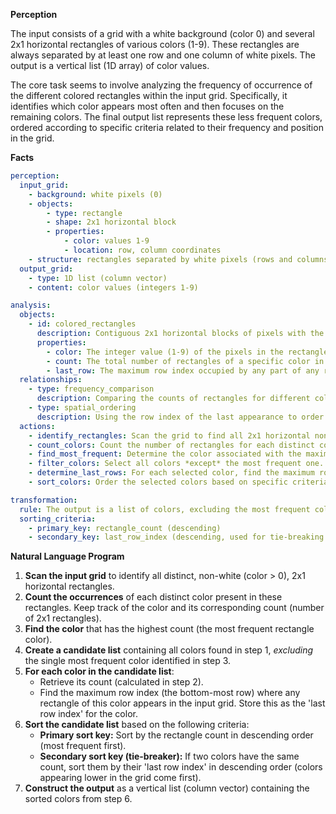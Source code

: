 **Perception**

The input consists of a grid with a white background (color 0) and several 2x1 horizontal rectangles of various colors (1-9). These rectangles are always separated by at least one row and one column of white pixels. The output is a vertical list (1D array) of color values.

The core task seems to involve analyzing the frequency of occurrence of the different colored rectangles within the input grid. Specifically, it identifies which color appears most often and then focuses on the remaining colors. The final output list represents these less frequent colors, ordered according to specific criteria related to their frequency and position in the grid.

**Facts**


```yaml
perception:
  input_grid:
    - background: white pixels (0)
    - objects:
        - type: rectangle
        - shape: 2x1 horizontal block
        - properties:
            - color: values 1-9
            - location: row, column coordinates
    - structure: rectangles separated by white pixels (rows and columns)
  output_grid:
    - type: 1D list (column vector)
    - content: color values (integers 1-9)

analysis:
  objects:
    - id: colored_rectangles
      description: Contiguous 2x1 horizontal blocks of pixels with the same non-white color.
      properties:
        - color: The integer value (1-9) of the pixels in the rectangle.
        - count: The total number of rectangles of a specific color in the grid.
        - last_row: The maximum row index occupied by any part of any rectangle of a specific color.
  relationships:
    - type: frequency_comparison
      description: Comparing the counts of rectangles for different colors.
    - type: spatial_ordering
      description: Using the row index of the last appearance to order colors.
  actions:
    - identify_rectangles: Scan the grid to find all 2x1 horizontal non-white rectangles.
    - count_colors: Count the number of rectangles for each distinct color.
    - find_most_frequent: Determine the color associated with the maximum rectangle count.
    - filter_colors: Select all colors *except* the most frequent one.
    - determine_last_rows: For each selected color, find the maximum row index where a rectangle of that color appears.
    - sort_colors: Order the selected colors based on specific criteria.

transformation:
  rule: The output is a list of colors, excluding the most frequent color found in the input rectangles, sorted primarily by frequency (descending) and secondarily by the last row appearance (descending).
  sorting_criteria:
    - primary_key: rectangle_count (descending)
    - secondary_key: last_row_index (descending, used for tie-breaking counts)
```


**Natural Language Program**

1.  **Scan the input grid** to identify all distinct, non-white (color > 0), 2x1 horizontal rectangles.
2.  **Count the occurrences** of each distinct color present in these rectangles. Keep track of the color and its corresponding count (number of 2x1 rectangles).
3.  **Find the color** that has the highest count (the most frequent rectangle color).
4.  **Create a candidate list** containing all colors found in step 1, *excluding* the single most frequent color identified in step 3.
5.  **For each color in the candidate list**:
    *   Retrieve its count (calculated in step 2).
    *   Find the maximum row index (the bottom-most row) where any rectangle of this color appears in the input grid. Store this as the 'last row index' for the color.
6.  **Sort the candidate list** based on the following criteria:
    *   **Primary sort key:** Sort by the rectangle count in descending order (most frequent first).
    *   **Secondary sort key (tie-breaker):** If two colors have the same count, sort them by their 'last row index' in descending order (colors appearing lower in the grid come first).
7.  **Construct the output** as a vertical list (column vector) containing the sorted colors from step 6.